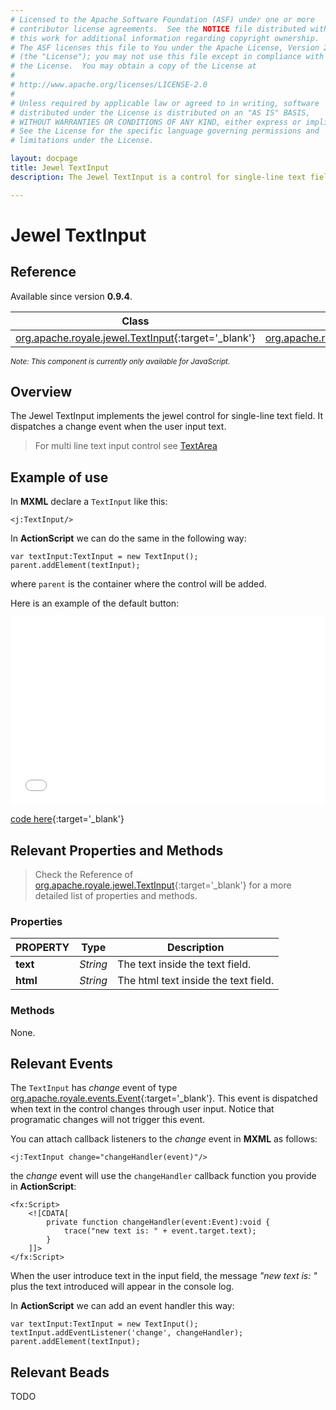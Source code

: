 ```yaml
---
# Licensed to the Apache Software Foundation (ASF) under one or more
# contributor license agreements.  See the NOTICE file distributed with
# this work for additional information regarding copyright ownership.
# The ASF licenses this file to You under the Apache License, Version 2.0
# (the "License"); you may not use this file except in compliance with
# the License.  You may obtain a copy of the License at
# 
# http://www.apache.org/licenses/LICENSE-2.0
# 
# Unless required by applicable law or agreed to in writing, software
# distributed under the License is distributed on an "AS IS" BASIS,
# WITHOUT WARRANTIES OR CONDITIONS OF ANY KIND, either express or implied.
# See the License for the specific language governing permissions and
# limitations under the License.

layout: docpage
title: Jewel TextInput
description: The Jewel TextInput is a control for single-line text field

---
```


# Jewel TextInput


## Reference

Available since version __0.9.4__.

| Class                 	    | Extends                           |
|------------------------------	|----------------------------------	|
| [org.apache.royale.jewel.TextInput](https://royale.apache.org/asdoc/index.html#!org.apache.royale.jewel/TextInput){:target='_blank'} | [org.apache.royale.jewel.supportClasses.textinput.TextInputBase](https://royale.apache.org/asdoc/index.html#!org.apache.royale.jewel.supportClasses.textinput/TextInputBase){:target='_blank'} |

<sup>_Note: This component is currently only available for JavaScript._</sup>

## Overview

The Jewel TextInput implements the jewel control for single-line text field. It dispatches a change event when the user input text.

> For multi line text input control see [TextArea](component-sets/jewel/jewel-textarea.html)

## Example of use

In __MXML__ declare a `TextInput` like this:

```mxml
<j:TextInput/>
```

In __ActionScript__ we can do the same in the following way: 

```as3
var textInput:TextInput = new TextInput();
parent.addElement(textInput);
```

where `parent` is the container where the control will be added.

Here is an example of the default button:

<iframe frameborder="no" border="0" marginwidth="0" marginheight="0" 
width="100%" height="300" 
src="assets/jewel/jewel_textinput/index.html"></iframe>

[code here](https://github.com/apache/royale-docs/blob/master/assets/jewel/jewel_textinput/jewel_textinput.mxml){:target='_blank'}

## Relevant Properties and Methods

> Check the Reference of [org.apache.royale.jewel.TextInput](https://royale.apache.org/asdoc/index.html#!org.apache.royale.jewel/TextInput){:target='_blank'} for a more detailed list of properties and methods.

### Properties

| PROPERTY 	    | Type   	| Description                                                                   |
|--------------	|----------	| -----------------------------------------------------------------------------	|
| __text__    	| _String_ 	| The text inside the text field.                                            |
| __html__  	| _String_ 	| The html text inside the text field.                                       |

### Methods

None.

## Relevant Events

The `TextInput` has _change_ event of type [org.apache.royale.events.Event](https://royale.apache.org/asdoc/index.html#!org.apache.royale.events/Event){:target='_blank'}. This event is dispatched when text in the control changes through user input. Notice that programatic changes will not trigger this event.

You can attach callback listeners to the _change_ event in __MXML__ as follows:

```mxml
<j:TextInput change="changeHandler(event)"/>
```

the _change_ event will use the `changeHandler` callback function you provide in __ActionScript__:

```mxml
<fx:Script>
    <![CDATA[      
        private function changeHandler(event:Event):void {
            trace("new text is: " + event.target.text);
        }
    ]]>
</fx:Script>
```

When the user introduce text in the input field, the message _"new text is: "_ plus the text introduced will appear in the console log.

In __ActionScript__ we can add an event handler this way: 

```as3
var textInput:TextInput = new TextInput();
textInput.addEventListener('change', changeHandler);
parent.addElement(textInput);
```

## Relevant Beads

TODO